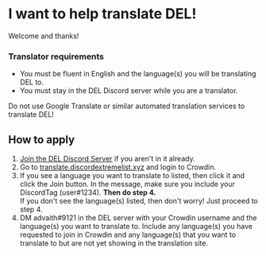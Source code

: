 # I want to help translate DEL!

Welcome and thanks!

### Translator requirements
- You must be fluent in English and the language(s) you will be translating DEL to.
- You must stay in the DEL Discord server while you are a translator.

Do not use Google Translate or similar automated translation services to translate DEL!

## How to apply

1. [Join the DEL Discord Server](https://discord.gg/WeCer3J) if you aren't in it already.
2. Go to [translate.discordextremelist.xyz](https://translate.discordextremelist.xyz) and login to Crowdin.
3. If you see a language you want to translate to listed, then click it and click the Join button. In the message, make sure you include your DiscordTag (user#1234). **Then do step 4.**  
If you don't see the language(s) listed, then don't worry! Just proceed to step 4.
4. DM advaith#9121 in the DEL server with your Crowdin username and the language(s) you want to translate to. Include any language(s) you have requested to join in Crowdin and any language(s) that you want to translate to but are not yet showing in the translation site.

